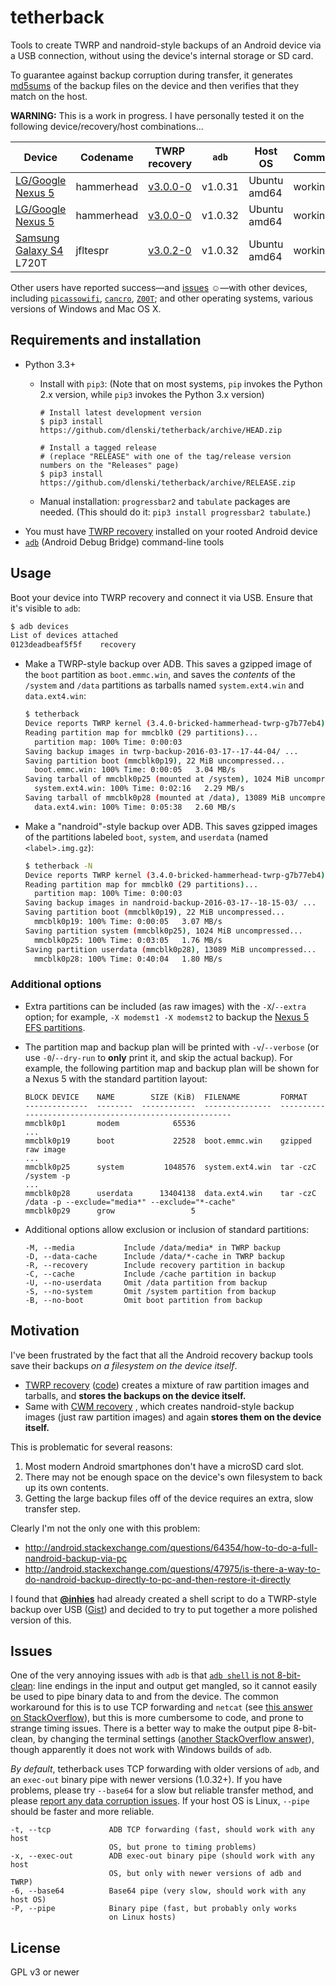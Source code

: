 # tetherback

Tools to create TWRP and nandroid-style backups of an Android device via a USB connection,
without using the device's internal storage or SD card.

To guarantee against backup corruption during transfer, it generates
[md5sums](https://en.wikipedia.org/wiki/md5sum) of the backup files on
the device and then verifies that they match on the host.

**WARNING:** This is a work in progress. I have personally tested it on the
following device/recovery/host combinations…

| Device | Codename | TWRP recovery | `adb` | Host OS | Comments |
|--------|----------|---------------|-------|---------|----------|
| [LG/Google Nexus 5](http://wikipedia.org/wiki/Nexus_5) | hammerhead | [v3.0.0-0](https://twrp.me/site/update/2016/02/05/twrp-3.0.0-0-released.html) | v1.0.31 | Ubuntu amd64 | working |
| [LG/Google Nexus 5](http://wikipedia.org/wiki/Nexus_5) | hammerhead | [v3.0.0-0](https://twrp.me/site/update/2016/02/05/twrp-3.0.0-0-released.html) | v1.0.32 | Ubuntu amd64 | working |
| [Samsung Galaxy S4](https://en.wikipedia.org/wiki/Samsung_Galaxy_S4) L720T | jfltespr | [v3.0.2-0](https://twrp.me/site/update/2016/04/05/twrp-3.0.2-0-released.html) | v1.0.32 | Ubuntu amd64 | working |

Other users have reported success—and
[issues](https://github.com/dlenski/tetherback/issues?q=is%3Aissue+is%3Aclosed)
☺—with other devices, including
[`picassowifi`](https://wiki.cyanogenmod.org/w/Picassowifi_Info),
[`cancro`](https://wiki.cyanogenmod.org/w/Cancro_Info),
[`Z00T`](https://wiki.cyanogenmod.org/w/Z00T_Info); and other operating
systems, various versions of Windows and Mac OS X.

## Requirements and installation

* Python 3.3+
  * Install with `pip3`: (Note that on most systems, `pip` invokes
    the Python 2.x version, while `pip3` invokes the Python 3.x version)

    ```
    # Install latest development version
    $ pip3 install https://github.com/dlenski/tetherback/archive/HEAD.zip

    # Install a tagged release
    # (replace "RELEASE" with one of the tag/release version numbers on the "Releases" page)
    $ pip3 install https://github.com/dlenski/tetherback/archive/RELEASE.zip
    ```

  * Manual installation: `progressbar2` and `tabulate` packages are
    needed. (This should do it: `pip3 install progressbar2 tabulate`.)
* You must have [TWRP recovery](https://twrp.me/) installed on your rooted Android device
* [`adb`](https://en.wikipedia.org/wiki/Android_software_development#ADB) (Android Debug Bridge) command-line tools

## Usage

Boot your device into TWRP recovery and connect it via USB. Ensure that it's visible to `adb`:

```bash
$ adb devices
List of devices attached
0123deadbeaf5f5f	recovery
```

* Make a TWRP-style backup over ADB. This saves a gzipped image of the
  `boot` partition as `boot.emmc.win`, and saves the *contents* of the
  `/system` and `/data` partitions as tarballs named `system.ext4.win`
  and `data.ext4.win`:

    ```bash
    $ tetherback
    Device reports TWRP kernel (3.4.0-bricked-hammerhead-twrp-g7b77eb4).
    Reading partition map for mmcblk0 (29 partitions)...
      partition map: 100% Time: 0:00:03
    Saving backup images in twrp-backup-2016-03-17--17-44-04/ ...
    Saving partition boot (mmcblk0p19), 22 MiB uncompressed...
      boot.emmc.win: 100% Time: 0:00:05   3.04 MB/s
    Saving tarball of mmcblk0p25 (mounted at /system), 1024 MiB uncompressed...
      system.ext4.win: 100% Time: 0:02:16   2.29 MB/s
    Saving tarball of mmcblk0p28 (mounted at /data), 13089 MiB uncompressed...
      data.ext4.win: 100% Time: 0:05:38   2.60 MB/s
    ```

* Make a "nandroid"-style backup over ADB. This saves gzipped images
  of the partitions labeled `boot`, `system`, and `userdata` (named
  `<label>.img.gz`):

    ```bash
    $ tetherback -N
    Device reports TWRP kernel (3.4.0-bricked-hammerhead-twrp-g7b77eb4).
    Reading partition map for mmcblk0 (29 partitions)...
      partition map: 100% Time: 0:00:03
    Saving backup images in nandroid-backup-2016-03-17--18-15-03/ ...
    Saving partition boot (mmcblk0p19), 22 MiB uncompressed...
      mmcblk0p19: 100% Time: 0:00:05   3.07 MB/s
    Saving partition system (mmcblk0p25), 1024 MiB uncompressed...
      mmcblk0p25: 100% Time: 0:03:05   1.76 MB/s
    Saving partition userdata (mmcblk0p28), 13089 MiB uncompressed...
      mmcblk0p28: 100% Time: 0:40:04   1.80 MB/s
    ```

### Additional options

* Extra partitions can be included (as raw images) with the `-X`/`--extra`
  option; for example, `-X modemst1 -X modemst2` to backup the
  [Nexus 5 EFS partitions](http://forum.xda-developers.com/google-nexus-5/development/modem-nexus-5-flashable-modems-efs-t2514095).

* The partition map and backup plan will be printed with
  `-v`/`--verbose` (or use `-0`/`--dry-run` to **only** print it, and
  skip the actual backup). For example, the following partition map
  and backup plan will be shown for a Nexus 5 with the standard
  partition layout:

    ```
    BLOCK DEVICE    NAME        SIZE (KiB)  FILENAME         FORMAT
    --------------  --------  ------------  ---------------  --------------------------------------------------------
    mmcblk0p1       modem            65536
    ...
    mmcblk0p19      boot             22528  boot.emmc.win    gzipped raw image
    ...
    mmcblk0p25      system         1048576  system.ext4.win  tar -czC /system -p
    ...
    mmcblk0p28      userdata      13404138  data.ext4.win    tar -czC /data -p --exclude="media*" --exclude="*-cache"
    mmcblk0p29      grow                 5
    ```

* Additional options allow exclusion or inclusion of standard partitions:

    ```
    -M, --media           Include /data/media* in TWRP backup
    -D, --data-cache      Include /data/*-cache in TWRP backup
    -R, --recovery        Include recovery partition in backup
    -C, --cache           Include /cache partition in backup
    -U, --no-userdata     Omit /data partition from backup
    -S, --no-system       Omit /system partition from backup
    -B, --no-boot         Omit boot partition from backup
    ```

## Motivation

I've been frustrated by the fact that all the Android recovery backup
tools save their backups _on a filesystem on the device itself_.

* [TWRP recovery](https://twrp.me/)
  ([code](https://github.com/omnirom/android_bootable_recovery))
  creates a mixture of raw partition images and tarballs, and **stores
  the backups on the device itself.**
* Same with [CWM recovery](http://clockworkmod.com/rommanager) , which
  creates nandroid-style backup images (just raw partition images) and
  again **stores them on the device itself.**

This is problematic for several reasons:

1. Most modern Android smartphones don't have a microSD card slot.
2. There may not be enough space on the device's own filesystem to back up its own contents.
3. Getting the large backup files off of the device requires an extra, slow transfer step.

Clearly I'm not the only one with this problem:

* http://android.stackexchange.com/questions/64354/how-to-do-a-full-nandroid-backup-via-pc
* http://android.stackexchange.com/questions/47975/is-there-a-way-to-do-nandroid-backup-directly-to-pc-and-then-restore-it-directly

I found that [**@inhies**](https://github.com/inhies) had already
created a shell script to do a TWRP-style backup over USB
([Gist](https://gist.github.com/inhies/5069663)) and decided to try to
put together a more polished version of this.

## Issues

One of the very annoying issues with `adb` is that
[`adb shell` is not 8-bit-clean](http://stackoverflow.com/questions/13578416):
line endings in the input and output get mangled, so it cannot easily
be used to pipe binary data to and from the device. The common
workaround for this is to use TCP forwarding and `netcat` (see
[this answer on StackOverflow](http://stackoverflow.com/a/34216105/20789)),
but this is more cumbersome to code, and prone to strange timing
issues. There is a better way to make the output pipe 8-bit-clean, by
changing the terminal settings
([another StackOverflow answer](http://stackoverflow.com/a/20141481/20789)),
though apparently it does not work with Windows builds of `adb`.

*By default*, tetherback uses TCP forwarding with older versions of `adb`, and an `exec-out` binary pipe with newer versions (1.0.32+).
If you have problems, please try
`--base64` for a slow but reliable transfer method, and please
[report any data corruption issues](http://github.com/dlenski/tetherback/issues). If
your host OS is Linux, `--pipe` should be faster and more reliable.

  ```
  -t, --tcp             ADB TCP forwarding (fast, should work with any host
                        OS, but prone to timing problems)
  -x, --exec-out        ADB exec-out binary pipe (should work with any host
                        OS, but only with newer versions of adb and TWRP)
  -6, --base64          Base64 pipe (very slow, should work with any host OS)
  -P, --pipe            Binary pipe (fast, but probably only works
                        on Linux hosts)
  ```


## License

GPL v3 or newer
